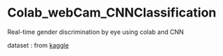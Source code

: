# Colab_webCam_CNNClassification

Real-time gender discrimination by eye using colab and CNN

dataset : from [kaggle](https://www.kaggle.com/datasets/pavelbiz/eyes-rtte)
